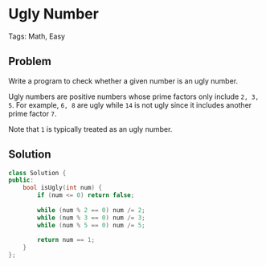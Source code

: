 # Ugly Number

Tags: Math, Easy

## Problem

Write a program to check whether a given number is an ugly number.

Ugly numbers are positive numbers whose prime factors only include `2, 3, 5`. For example, `6, 8` are ugly while `14` is not ugly since it includes another prime factor `7`.

Note that `1` is typically treated as an ugly number.

## Solution

```cpp
class Solution {
public:
    bool isUgly(int num) {
        if (num <= 0) return false;
        
        while (num % 2 == 0) num /= 2;
        while (num % 3 == 0) num /= 3;
        while (num % 5 == 0) num /= 5;
        
        return num == 1;
    }
};
```

